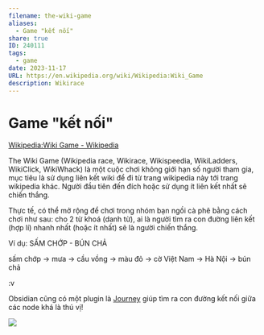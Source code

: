 ```yaml
---
filename: the-wiki-game
aliases:
  - Game "kết nối"
share: true
ID: 240111
tags:
  - game
date: 2023-11-17
URL: https://en.wikipedia.org/wiki/Wikipedia:Wiki_Game
description: Wikirace
---
```


# Game "kết nối"

[Wikipedia:Wiki Game - Wikipedia](https://en.wikipedia.org/wiki/Wikipedia:Wiki_Game)

The Wiki Game (Wikipedia race, Wikirace, Wikispeedia, WikiLadders, WikiClick, WikiWhack) là một cuộc chơi không giới hạn số người tham gia, mục tiêu là sử dụng liên kết wiki để đi từ trang wikipedia này tới trang wikipedia khác. Người đầu tiên đến đích hoặc sử dụng ít liên kết nhất sẽ chiến thắng.

Thực tế, có thể mở rộng để chơi trong nhóm bạn ngồi cà phê bằng cách chơi như sau: cho 2 từ khoá (danh từ), ai là người tìm ra con đường liên kết (hợp lí) nhanh nhất (hoặc ít nhất) sẽ là người chiến thắng.

Ví dụ: SẤM CHỚP - BÚN CHẢ

sấm chớp → mưa → cầu vồng → màu đỏ → cờ Việt Nam → Hà Nội → bún chả

:v

Obsidian cũng có một plugin là [Journey](https://github.com/akaalias/obsidian-journey-plugin) giúp tìm ra con đường kết nối giữa các node khá là thú vị!

![](https://i.imgur.com/Jbh3S6O.png)
